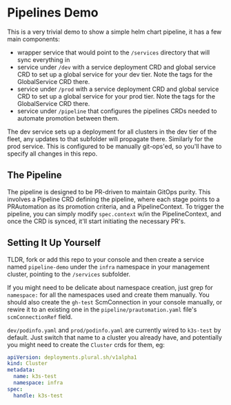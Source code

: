 # Pipelines Demo

This is a very trivial demo to show a simple helm chart pipeline, it has a few main components:

* wrapper service that would point to the `/services` directory that will sync everything in
* service under `/dev` with a service deployment CRD and global service CRD to set up a global service for your dev tier. Note the tags for the GlobalService CRD there.
* service under `/prod` with a service deployment CRD and global service CRD to set up a global service for your prod tier.  Note the tags for the GlobalService CRD there.
* service under `/pipeline` that configures the pipelines CRDs needed to automate promotion between them.

The dev service sets up a deployment for all clusters in the dev tier of the fleet, any updates to that subfolder will propagate there.  Similarly for the prod service.  This is configured to be manually git-ops'ed, so you'll have to specify all changes in this repo.

## The Pipeline

The pipeline is designed to be PR-driven to maintain GitOps purity.  This involves a Pipeline CRD defining the pipeline, where each stage points to a PRAutomation as its promotion criteria, and a PipelineContext.  To trigger the pipeline, you can simply modify `spec.context` w/in the PipelineContext, and once the CRD is synced, it'll start initiating the necessary PR's.

## Setting It Up Yourself

TLDR, fork or add this repo to your console and then create a service named `pipeline-demo` under the `infra` namespace in your management cluster, pointing to the `/services` subfolder.

If you might need to be delicate about namespace creation, just grep for `namespace:` for all the namespaces used and create them manually.  You should also create the `gh-test` ScmConnection in your console manually, or rewire it to an existing one in the `pipeline/prautomation.yaml` file's `scmConnectionRef` field.

`dev/podinfo.yaml` and `prod/podinfo.yaml` are currently wired to `k3s-test` by default.  Just switch that name to a cluster you already have, and potentially you might need to create the `Cluster` crds for them, eg:

```yaml
apiVersion: deployments.plural.sh/v1alpha1
kind: Cluster
metadata:
  name: k3s-test
  namespace: infra
spec:
  handle: k3s-test
```